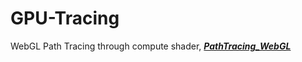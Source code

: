 # GPU-Tracing
WebGL Path Tracing through compute shader,  [***PathTracing_WebGL***](https://pasu.github.io/GPU-Tracing/webgl-GPU-Tracing/tracing.html)
